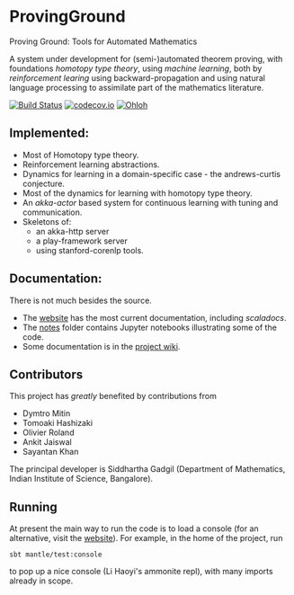 # ProvingGround
Proving Ground: Tools for Automated Mathematics

A system under development for (semi-)automated theorem proving, with foundations *homotopy type theory*, using
*machine learning*, both by _reinforcement learing_ using backward-propagation and using natural language processing to assimilate part of the mathematics literature.

[![Build Status](https://img.shields.io/travis/siddhartha-gadgil/ProvingGround.svg)](https://travis-ci.org/siddhartha-gadgil/ProvingGround)
[![codecov.io](http://codecov.io/github/siddhartha-gadgil/ProvingGround/coverage.svg)](https://codecov.io/gh/siddhartha-gadgil/ProvingGround)
[![Ohloh](http://www.ohloh.net/p/ProvingGround/widgets/project_thin_badge.gif)](https://www.ohloh.net/p/ProvingGround)

## Implemented:

* Most of Homotopy type theory.
* Reinforcement learning abstractions.
* Dynamics for learning in a domain-specific case - the andrews-curtis conjecture.
* Most of the dynamics for learning with homotopy type theory.
* An _akka-actor_ based system for continuous learning with tuning and communication.
* Skeletons of:
  * an akka-http server
  * a play-framework server
  * using stanford-corenlp tools.

## Documentation:

There is not much besides the source.

* The [website](http://siddhartha-gadgil.github.io/ProvingGround/) has the most current documentation, including _scaladocs_.
* The [notes](https://github.com/siddhartha-gadgil/ProvingGround/tree/master/notes) folder contains Jupyter notebooks illustrating some of the code.
* Some documentation is in the [project wiki](https://github.com/siddhartha-gadgil/ProvingGround/wiki).

## Contributors

This project has _greatly_ benefited by contributions from

* Dymtro Mitin
* Tomoaki Hashizaki
* Olivier Roland
* Ankit Jaiswal
* Sayantan Khan

The principal developer is Siddhartha Gadgil (Department of Mathematics, Indian Institute of Science, Bangalore).

## Running

At present the main way to run the code is to load a console (for an alternative, visit the [website](http://siddhartha-gadgil.github.io/ProvingGround/)). For example, in the home of the project, run
```
sbt mantle/test:console
```
to pop up a nice console (Li Haoyi's ammonite repl), with many imports already in scope.
